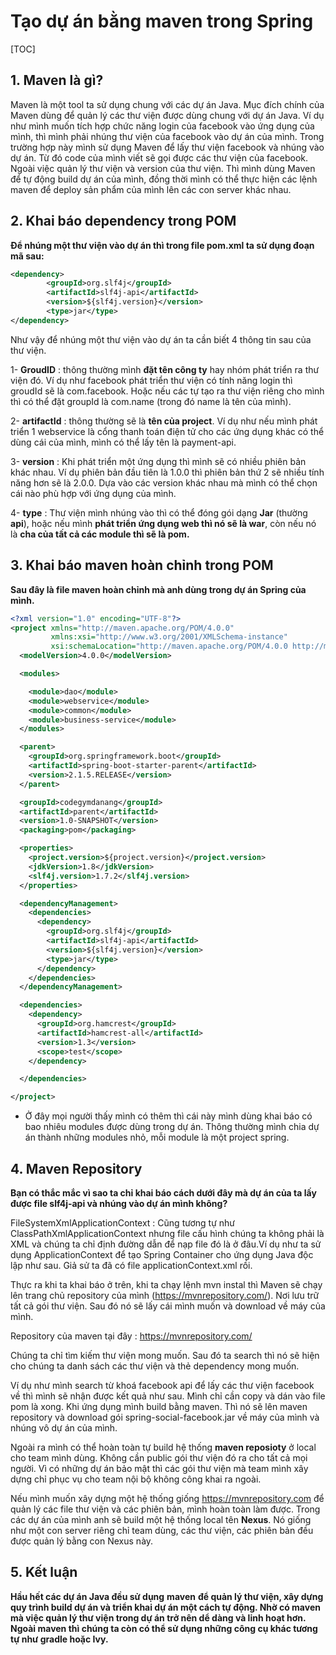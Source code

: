 # Tạo dự án bằng maven trong Spring

[TOC]

## 1. Maven là gì? 

Maven là một tool ta sử dụng chung với các dự án Java. Mục đích chính của Maven dùng để quản lý các thư viện được dùng chung với dự án Java. Ví dụ như mình muốn tích hợp chức năng login của facebook vào ứng dụng của mình, thì mình phải nhúng thư viện của facebook vào dự án của mình. Trong trường hợp này mình sử dụng Maven để lấy thư viện facebook và nhúng vào dự án. Từ đó code của mình viết sẽ gọi được các thư viện của facebook. Ngoài việc quản lý thư viện và version của thư viện. Thì mình dùng Maven để tự động build dự án của mình, đồng thời mình có thể thực hiện các lệnh maven để deploy sản phẩm của mình lên các con server khác nhau.

## 2. Khai báo dependency trong POM 

**Để nhúng một thư viện vào dự án thì trong file pom.xml ta sử dụng đoạn mã sau:**

```xml
<dependency>
        <groupId>org.slf4j</groupId>
        <artifactId>slf4j-api</artifactId>
        <version>${slf4j.version}</version>
        <type>jar</type>
</dependency>
```

Như vậy để nhúng một thư viện vào dự án ta cần biết 4 thông tin sau của thư viện. 

1- **GroudID** : thông thường mình **đặt tên công ty** hay nhóm phát triển ra thư viện đó. Ví dụ như facebook phát triển thư viện có tính năng login thì groudId sẽ là com.facebook. Hoặc nếu các tự tạo ra thư viện riêng cho mình thì có thể đặt groupId là com.name (trong đó name là tên của mình).

2- **artifactId** : thông thường sẽ là **tên của project**. Ví dụ như nếu mình phát triển 1 webservice là cổng thanh toán điện tử cho các ứng dụng khác có thể dùng cái của mình, mình có thể lấy tên là payment-api.

3- **version** : Khi phát triển một ứng dụng thì mình sẽ có nhiều phiên bản khác nhau. Ví dụ phiên bản đầu tiên là 1.0.0 thì phiên bản thứ 2 sẽ nhiều tính năng hơn sẽ là 2.0.0. Dựa vào các version khác nhau mà mình có thể chọn cái nào phù hợp với ứng dụng của mình.

4- **type** : Thư viện mình nhúng vào thì có thể đóng gói dạng **Jar** (thường **api**), hoặc nếu mình **phát triển ứng dụng web thì nó sẽ là war**, còn nếu nó là **cha của tất cả các module thì sẽ là pom.**

## 3. Khai báo maven hoàn chỉnh trong POM 

**Sau đây là file maven hoàn chỉnh mà anh dùng trong dự án Spring của mình.**

```xml
<?xml version="1.0" encoding="UTF-8"?>
<project xmlns="http://maven.apache.org/POM/4.0.0"
         xmlns:xsi="http://www.w3.org/2001/XMLSchema-instance"
         xsi:schemaLocation="http://maven.apache.org/POM/4.0.0 http://maven.apache.org/xsd/maven-4.0.0.xsd">
  <modelVersion>4.0.0</modelVersion>

  <modules>

    <module>dao</module>
    <module>webservice</module>
    <module>common</module>
    <module>business-service</module>
  </modules>

  <parent>
    <groupId>org.springframework.boot</groupId>
    <artifactId>spring-boot-starter-parent</artifactId>
    <version>2.1.5.RELEASE</version>
  </parent>

  <groupId>codegymdanang</groupId>
  <artifactId>parent</artifactId>
  <version>1.0-SNAPSHOT</version>
  <packaging>pom</packaging>

  <properties>
    <project.version>${project.version}</project.version>
    <jdkVersion>1.8</jdkVersion>
    <slf4j.version>1.7.2</slf4j.version>
  </properties>

  <dependencyManagement>
    <dependencies>
      <dependency>
        <groupId>org.slf4j</groupId>
        <artifactId>slf4j-api</artifactId>
        <version>${slf4j.version}</version>
        <type>jar</type>
      </dependency>
    </dependencies>
  </dependencyManagement>

  <dependencies>
    <dependency>
      <groupId>org.hamcrest</groupId>
      <artifactId>hamcrest-all</artifactId>
      <version>1.3</version>
      <scope>test</scope>
    </dependency>

  </dependencies>

</project>
```

- Ở đây mọi người thấy mình có thêm thì cái này mình dùng khai báo có bao nhiêu modules được dùng trong dự án. Thông thường mình chia dự án thành những modules nhỏ, mỗi module là một project spring.

## 4. Maven Repository 

**Bạn có thắc mắc vì sao ta chỉ khai báo cách dưới đây mà dự án của ta lấy được file slf4j-api và nhúng vào dự án mình không?**

FileSystemXmlApplicationContext : Cũng tương tự như ClassPathXmlApplicationContext nhưng file cấu hình chúng ta không phải là XML và chúng ta chỉ định đường dẫn để nạp file đó là ở đâu.Ví dụ như ta sử dụng ApplicationContext để tạo Spring Container cho ứng dụng Java độc lập như sau. Giả sử ta đã có file applicationContext.xml rồi.

Thực ra khi ta khai báo ở trên, khi ta chạy lệnh mvn instal thì Maven sẽ chạy lên trang chủ repository của mình (https://mvnrepository.com/). Nơi lưu trữ tất cả gói thư viện. Sau đó nó sẽ lấy cái mình muốn và download về máy của mình.

Repository của maven tại đây : https://mvnrepository.com/

Chúng ta chỉ tìm kiếm thư viện mong muốn. Sau đó ta search thì nó sẽ hiện cho chúng ta danh sách các thư viện và thẻ dependency mong muốn.

Ví dụ như mình search từ khoá facebook api để lấy các thư viện facebook về thì mình sẽ nhận được kết quả như sau. Mình chỉ cần copy và dán vào file pom là xong. Khi ứng dụng mình build bằng maven. Thì nó sẽ lên maven repository và download gói spring-social-facebook.jar về máy của mình và nhúng vô dự án của mình.

Ngoài ra mình có thể hoàn toàn tự build hệ thống **maven reposioty** ở local cho team mình dùng. Không cần public gói thư viện đó ra cho tất cả mọi người. Vì có những dự án bảo mật thì các gói thư viện mà team mình xây dựng chỉ phục vụ cho team nội bộ không công khai ra ngoài.

Nếu mình muốn xây dựng một hệ thống giống https://mvnrepository.com để quản lý các file thư viện và các phiên bản, mình hoàn toàn làm được. Trong các dự án của mình anh sẽ build một hệ thống local tên **Nexus**. Nó giống như một con server riêng chỉ team dùng, các thư viện, các phiên bản đều được quản lý bằng con Nexus này.

## 5. Kết luận

**Hầu hết các dự án Java đều sử dụng** **maven** **để quản lý thư viện, xây dựng quy trình build dự án và triển khai dự án một cách tự động. Nhờ có maven mà việc quản lý thư viện trong dự án trở nên dể dàng và linh hoạt hơn. Ngoài maven thì chúng ta còn có thể sử dụng những công cụ khác tương tự như gradle hoặc Ivy.**